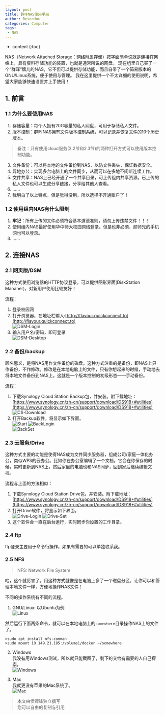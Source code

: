 ```yaml
---
layout: post
title: 群晖NAS使用手册
author: ResonHou
categories: Computer
tags:
 - NAS
---
```


* content
{:toc}

NAS（Network Attached Storage：网络附属存储）按字面简单说就是连接在网络上，具有资料存储功能的装置，也就是通常所说的网盘。
现在组里自己买了一个“群晖”牌儿的NAS，它不但可以提供存储功能，而且自带了一个简易版本的GNU/Linux系统，便于使用与管理。
我在这里提供一个不太详细的使用说明，希望大家能够快速设置并上手使用！

<!-- more -->

## 1. 前言

### 1.1 为什么要使用NAS

1. 存储容量：每个人拥有20G容量的私人网盘，可用于存储私人文件。  
2. 版本控制：群晖NAS拥有文件版本控制系统，可以记录并恢复文件的10个历史版本。    
> 备注：只有使用cloud服务(2.2节和2.3节)的两种打开方式可以使用版本控制功能。
3. 文件备份：可以将本地的文件备份到NAS，以防文件丢失，保证数据安全。
4. 异地办公：实现多台电脑上的文件同步，从而可以在多地不间断连续工作。
5. 文件共享：NAS上已经开通了一个共享目录，可上传组内共享资源。已上传的私人文件也可以生成分享链接，分享给其他人查看。
6. ……  
10. 我明白了以上特点，但是觉得没用，所以选择不开通账户了！

### 1.2 使用组内NAS有什么限制

1. **牢记**：所有上传的文件必须符合基本道德准则，请勿上传违禁文件！！！
2. 使用组内NAS最好使用华中师大校园网络登录。但是也非必须，颜师兄的手机网也可以登录。
3. ……

## 2. 连接NAS
### 2.1 网页版/DSM

这种方式使用浏览器的HTTP协议登录，可以提供图形界面(DiskStation Mananer)，对新用户使用比较友好！

流程：  
1. 登录校园网
2. 打开浏览器，在地址栏输入:[http://flavour.quickconnect.to](http://flavour.quickconnect.to)  
![DSM-Login](http://m.qpic.cn/psb?/V10bBsII4Ez9He/X2HBd4mjVmJd7v.gxBQa0NqXVNZv.9ZFfpyfvVeVRcY!/b/dFIBAAAAAAAA&bo=YgF6AWIBegEDByI!&rf=viewer_4&t=5)
3. 输入用户名/密码，即可登录  
![DSM-Desktop](http://a1.qpic.cn/psb?/V10bBsII4Ez9He/h2WUnRgq6s7143D44iL1VLG8EdGA9gPXURezdU1Gdw8!/m/dMQAAAAAAAAAnull&bo=xgR1AgAAAAADB5c!&rf=photolist&t=5)

### 2.2 备份/backup
顾名思义，是将NAS用作文件备份的磁盘。这种方式注重的是备份，即NAS上只作备份，不作修改。修改是在本地电脑上的文件，只有你想起来的时候，手动地去将本地文件备份到NAS上。这就是一个版本控制的初级形态——手动备份。

流程：  
1. 下载Synology Cloud Station Backup包，并安装。附下载地址：[https://www.synology.cn/zh-cn/support/download/DS918+#utilities](https://www.synology.cn/zh-cn/support/download/DS918+#utilities)  
![CS-Download](http://m.qpic.cn/psb?/V10bBsII4Ez9He/Y8r2Y9YnoiTIVOdN6IVmO.W3qGtM1TJmXTFxmllzkmg!/b/dL8AAAAAAAAA&bo=LwVNAS8FTQEDByI!&rf=viewer_4&t=5)
2. 打开Backup软件，将显示如下界面。  
![Start](http://m.qpic.cn/psb?/V10bBsII4Ez9He/D5rbdOc.0DBB7L3.uAZopkCUjbBdmdNVz.3nfnZZFf4!/b/dAUBAAAAAAAA&bo=aAK7AQAAAAADB*I!&rf=viewer_4&t=5)
![BackLogin](http://m.qpic.cn/psb?/V10bBsII4Ez9He/rEBZxioWMj.z1Or*FrP1gzgMDCTUrCNPBK8WvjwV2vU!/b/dL4AAAAAAAAA&bo=aAK9AQAAAAADB*Q!&rf=viewer_4&t=5)  
![BackSet](http://m.qpic.cn/psb?/V10bBsII4Ez9He/cLyqsbYEpCZzHQnYpK*N*D98ep2ZOe7Wo3YJRw3nhAc!/b/dDQBAAAAAAAA&bo=awK9AQAAAAADB*c!&rf=viewer_4&t=5)  

### 2.3 云服务/Drive
这种方式主要的功能是使得NAS成为文件同步服务器，组成公司/家庭一体化办公，类似WPS的云办公。比如你在办公室编辑了一个文档，它会在你保存的时候，实时更新到NAS上，然后家里的电脑也和NAS同步，回到家后继续编辑文档。

流程与上面的方法相似：
1. 下载Synology Cloud Station Drive包，并安装。附下载地址：[https://www.synology.cn/zh-cn/support/download/DS918+#utilities](https://www.synology.cn/zh-cn/support/download/DS918+#utilities)  
2. 打开Drive软件，将显示如下界面。  
![Drive-Login](http://a2.qpic.cn/psb?/V10bBsII4Ez9He/8UOXvGWLGDg6Bf6CvUkZ5TLbnTJxeQ3kmlQmdVDSlMA!/m/dEkBAAAAAAAAnull&bo=aQK8AQAAAAADB*Q!&rf=photolist&t=5)
![Drive-Set](http://a3.qpic.cn/psb?/V10bBsII4Ez9He/oa*tFdk3Xga.kQO45*Hb8B68RYmO86.3kTQgNdrRHr4!/m/dLYAAAAAAAAAnull&bo=aQK6AQAAAAADB*I!&rf=photolist&t=5)
3. 这个软件会一直在后台运行，实时同步你设置的工作目录。

### 2.4 ftp  
ftp登录主要用于命令行操作，如果有需要的可以单独联系我。

### 2.5 NFS  
> NFS: Network File System  

哈，这个就厉害了。用这种方式就像是在电脑上多了一个磁盘分区，让你可以和管理本地文件一样，方便地操作NAS文件！  

不同的操作系统有不同的流程。
1. GNU/Linux: 以Ubuntu为例  
![Linux](http://m.qpic.cn/psb?/V10bBsII4Ez9He/q9OCfAf28jEOOCDXeaMmmRS7QNcfFyMvbKdpdt.ckqA!/b/dFYBAAAAAAAA&bo=*wKsAP8CrAADByI!&rf=viewer_4&t=5)  

然后运行下面两条命令，就可以在本地电脑上的`somewhere`目录操作NAS上的文件了。
```
>sudo apt install nfs-comman
>sudo mount 10.149.21.185:/volume1/docker ~/somewhere
```

2. Windows  
我没有用Windows测试，所以就只能截图了，剩下的交给有需要的人自己探索。  
![Windows](http://m.qpic.cn/psb?/V10bBsII4Ez9He/s8tycQlF0ewq3CRTV7UOBUHazzWY8P9eosXzHWHCk2Y!/b/dLYAAAAAAAAA&bo=DgPjAg4D4wIDByI!&rf=viewer_4&t=5)

3. Mac  
我就更没有苹果的Mac系统了。  
![Mac](http://m.qpic.cn/psb?/V10bBsII4Ez9He/1Sj*WBrGFLttcnH661dirzes1YIX6clUAuJjS4NTY6c!/b/dIQAAAAAAAAA&bo=AQO*AQEDvwEDByI!&rf=viewer_4)






> 本文由侯镖锋独立撰写  
> 您可以自由的复制与引用
